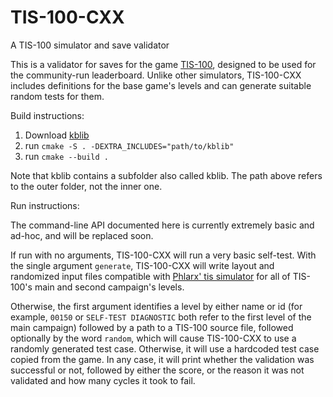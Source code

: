 # TIS-100-CXX
A TIS-100 simulator and save validator

This is a validator for saves for the game
[TIS-100](https://zachtronics.com/tis-100/), designed to be used for the 
community-run leaderboard. Unlike other simulators, TIS-100-CXX includes
definitions for the base game's levels and can generate suitable random tests
for them.

Build instructions:

1. Download [kblib](https://github.com/killerbee13/kblib)
2. run `cmake -S . -DEXTRA_INCLUDES="path/to/kblib"`
3. run `cmake --build .`

Note that kblib contains a subfolder also called kblib. The path above refers to
the outer folder, not the inner one.

Run instructions:

The command-line API documented here is currently extremely basic and ad-hoc,
and will be replaced soon.

If run with no
arguments, TIS-100-CXX will run a very basic self-test. With the single argument
`generate`, TIS-100-CXX will write layout and randomized input files compatible
with [Phlarx' tis simulator](https://github.com/Phlarx/tis) for all of TIS-100's
main and second campaign's levels.

Otherwise, the first argument
identifies a level by either name or id (for example, `00150` or
`SELF-TEST DIAGNOSTIC` both refer to the first level of the main campaign)
followed by a path to a TIS-100 source file, followed optionally by the word
`random`, which will cause TIS-100-CXX to use a randomly generated test case.
Otherwise, it will use a hardcoded test case copied from the game. In any case,
it will print whether the validation was successful or not, followed by either
the score, or the reason it was not validated and how many cycles it took to
fail.

